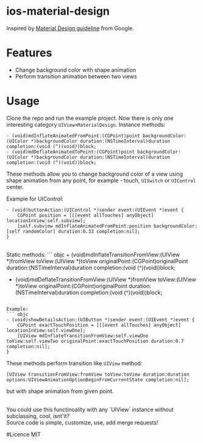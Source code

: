 # ios-material-design

Inspired by [Material Design guideline](http://www.google.ru/design/spec/material-design/introduction.html) from Google.

# Features
- Change background color with shape animation
- Perform transition animation between two views

# Usage
Clone the repo and run the example project.
Now there is only one interesting category `UIView+MaterialDesign`.
Instance methods:
``` objc
- (void)mdInflateAnimatedFromPoint:(CGPoint)point backgroundColor:(UIColor *)backgroundColor duration:(NSTimeInterval)duration completion:(void (^)(void))block;
- (void)mdDeflateAnimatedToPoint:(CGPoint)point backgroundColor:(UIColor *)backgroundColor duration:(NSTimeInterval)duration completion:(void (^)(void))block;
```
These methods allow you to change background color of a view using shape animation from any point, for example - touch, `UISwitch` or `UIControl` center.

Example for UIControl:
``` objc
- (void)buttonAction:(UIControl *)sender event:(UIEvent *)event {
	CGPoint position = [[[event allTouches] anyObject] locationInView:self.subview];
	[self.subview mdInflateAnimatedFromPoint:position backgroundColor:[self randomColor] duration:0.33 completion:nil];
}
```

<br />
Static methods:
``` objc
+ (void)mdInflateTransitionFromView:(UIView *)fromView
							 toView:(UIView *)toView
					  originalPoint:(CGPoint)originalPoint
						   duration:(NSTimeInterval)duration
						 completion:(void (^)(void))block;

+ (void)mdDeflateTransitionFromView:(UIView *)fromView
							 toView:(UIView *)toView
					  originalPoint:(CGPoint)originalPoint
						   duration:(NSTimeInterval)duration
						 completion:(void (^)(void))block;
```

Example:
``` objc
- (void)showDetailsAction:(UIButton *)sender event:(UIEvent *)event {
	CGPoint exactTouchPosition = [[[event allTouches] anyObject] locationInView:self.viewOne];
	[UIView mdInflateTransitionFromView:self.viewOne toView:self.viewTwo originalPoint:exactTouchPosition duration:0.7 completion:nil];
}
```

These methods perform transition like `UIView` method:
``` objc
[UIView transitionFromView:fromView toView:toView duration:duration options:UIViewAnimationOptionBeginFromCurrentState completion:nil];
```
but with shape animation from given point.

<br />
You could use this functinoality with any `UIView` instance without subclassing, cool, isnt'it?

<br />
Source code is simple, customize, use, add merge requests!

#Licence
MIT
